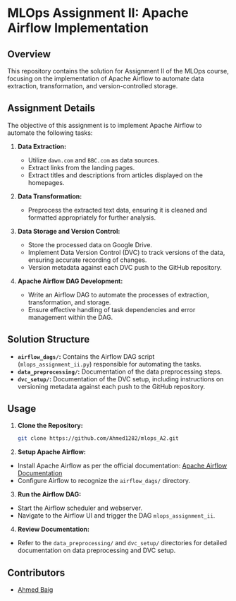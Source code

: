 # MLOps Assignment II: Apache Airflow Implementation

## Overview

This repository contains the solution for Assignment II of the MLOps course, focusing on the implementation of Apache Airflow to automate data extraction, transformation, and version-controlled storage.

## Assignment Details

The objective of this assignment is to implement Apache Airflow to automate the following tasks:

1. **Data Extraction:**
   - Utilize `dawn.com` and `BBC.com` as data sources.
   - Extract links from the landing pages.
   - Extract titles and descriptions from articles displayed on the homepages.

2. **Data Transformation:**
   - Preprocess the extracted text data, ensuring it is cleaned and formatted appropriately for further analysis.

3. **Data Storage and Version Control:**
   - Store the processed data on Google Drive.
   - Implement Data Version Control (DVC) to track versions of the data, ensuring accurate recording of changes.
   - Version metadata against each DVC push to the GitHub repository.

4. **Apache Airflow DAG Development:**
   - Write an Airflow DAG to automate the processes of extraction, transformation, and storage.
   - Ensure effective handling of task dependencies and error management within the DAG.

## Solution Structure

- **`airflow_dags/`:** Contains the Airflow DAG script (`mlops_assignment_ii.py`) responsible for automating the tasks.
- **`data_preprocessing/`:** Documentation of the data preprocessing steps.
- **`dvc_setup/`:** Documentation of the DVC setup, including instructions on versioning metadata against each push to the GitHub repository.

## Usage

1. **Clone the Repository:**
   ```bash
   git clone https://github.com/Ahmed1282/mlops_A2.git

2. **Setup Apache Airflow:**
- Install Apache Airflow as per the official documentation: [Apache Airflow Documentation](https://airflow.apache.org/docs/)
- Configure Airflow to recognize the `airflow_dags/` directory.

3. **Run the Airflow DAG:**
- Start the Airflow scheduler and webserver.
- Navigate to the Airflow UI and trigger the DAG `mlops_assignment_ii`.

4. **Review Documentation:**
- Refer to the `data_preprocessing/` and `dvc_setup/` directories for detailed documentation on data preprocessing and DVC setup.

## Contributors

- [Ahmed Baig](https://github.com/Ahmed1282)

